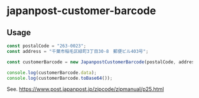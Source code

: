 # japanpost-customer-barcode

## Usage

```js
const postalCode = "263-0023";
const address = "千葉市稲毛区緑町3丁目30-8　郵便ビル403号";

const customerBarcode = new JapanpostCustomerBarcode(postalCode, address)

console.log(customerBarcode.data);
console.log(customerBarcode.toBase64());
```

See. https://www.post.japanpost.jp/zipcode/zipmanual/p25.html
